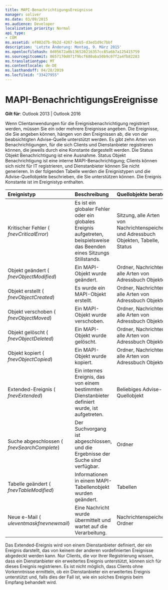 ```yaml
---
title: MAPI-BenachrichtigungsEreignisse
manager: soliver
ms.date: 03/09/2015
ms.audience: Developer
localization_priority: Normal
api_type:
- COM
ms.assetid: ef082d7b-9b2d-4267-beb5-d3ed1d9c7bbf
description: 'Letzte Änderung: Montag, 9. März 2015'
ms.openlocfilehash: 0d05672a0b136520216357cc85a6b7a125415759
ms.sourcegitcommit: 8657170d071f9bcf680aba50b9c07f2a4fb82283
ms.translationtype: MT
ms.contentlocale: de-DE
ms.lasthandoff: 04/28/2019
ms.locfileid: "33427955"
---
```

# <a name="mapi-notification-events"></a>MAPI-BenachrichtigungsEreignisse

  
  
**Gilt für**: Outlook 2013 | Outlook 2016 
  
Wenn Clientanwendungen für die Ereignisbenachrichtigung registriert werden, müssen Sie ein oder mehrere Ereignisse angeben. Die Ereignisse, die Sie angeben können, hängen von den Ereignissen ab, die von der beabsichtigten Advise-Quelle unterstützt werden. Es gibt zehn Arten von Benachrichtigungen, für die sich Clients und Dienstanbieter registrieren können, die jeweils durch eine Konstante dargestellt werden. Die Status Objekt Benachrichtigung ist eine Ausnahme. Status Objekt Benachrichtigung ist eine interne MAPI-Benachrichtigung; Clients können sich nicht für IT registrieren, und Dienstanbieter können Sie nicht generieren. In der folgenden Tabelle werden die Ereignistypen und die Advise-Quellobjekte beschrieben, die Sie unterstützen können. Die Ereignis Konstante ist im Ereignistyp enthalten.
  
|**Ereignistyp**|**Beschreibung**|**Quellobjekte beraten**|
|:-----|:-----|:-----|
|Kritischer Fehler ( _fnevCriticalError_)  <br/> |Es ist ein globaler Fehler oder ein globales Ereignis aufgetreten, beispielsweise das Beenden eines Sitzungs Stillstands.  <br/> |Sitzung, alle Arten von Nachrichtenspeicher-und Adressbuch Objekten, Tabelle, Status  <br/> |
|Objekt geändert ( _fnevObjectModified_)  <br/> |Ein MAPI-Objekt wurde geändert.  <br/> |Ordner, Nachrichten, alle Arten von Adressbuch Objekten  <br/> |
|Objekt erstellt ( _fnevObjectCreated_)  <br/> |Es wurde ein MAPI-Objekt erstellt.  <br/> |Ordner, Nachrichten, alle Arten von Adressbuch Objekten  <br/> |
|Objekt verschoben ( _fnevObjectMoved_)  <br/> |Ein MAPI-Objekt wurde verschoben.  <br/> |Ordner, Nachrichten, alle Arten von Adressbuch Objekten  <br/> |
|Objekt gelöscht ( _fnevObjectDeleted_)  <br/> |Ein MAPI-Objekt wurde gelöscht.  <br/> |Ordner, Nachrichten, alle Arten von Adressbuch Objekten  <br/> |
|Objekt kopiert ( _fnevObjectCopied_)  <br/> |Ein MAPI-Objekt wurde kopiert.  <br/> |Ordner, Nachrichten, alle Arten von Adressbuch Objekten  <br/> |
|Extended-Ereignis ( _fnevExtended_)  <br/> |Ein internes Ereignis, das von einem bestimmten Dienstanbieter definiert wurde, ist aufgetreten.  <br/> |Beliebiges Advise-Quellobjekt  <br/> |
|Suche abgeschlossen ( _fnevSearchComplete_)  <br/> |Der Suchvorgang ist abgeschlossen, und die Ergebnisse der Suche sind verfügbar.  <br/> |Ordner  <br/> |
|Tabelle geändert ( _fnevTableModified_)  <br/> |Informationen in einem MAPI-Tabellenobjekt wurden geändert.  <br/> |Tabellen  <br/> |
|Neue e-Mail ( _uleventmaskfnevnewmail_)  <br/> |Eine Nachricht wurde übermittelt und wartet auf die Verarbeitung.  <br/> |Nachrichtenspeicher, Ordner  <br/> |
   
Das Extended-Ereignis wird von einem Dienstanbieter definiert, der ein Ereignis darstellt, das von keinem der anderen vordefinierten Ereignisse abgedeckt werden kann. Nur Clients, die vor Ihrer Registrierung wissen, dass ein Dienstanbieter ein erweitertes Ereignis unterstützt, können sich für dieses Ereignis registrieren. Es ist nicht möglich, dass Clients ohne Vorkenntnisse ermitteln, ob ein Dienstanbieter ein erweitertes Ereignis unterstützt und, falls dies der Fall ist, wie ein solches Ereignis beim Empfang behandelt wird.
  

